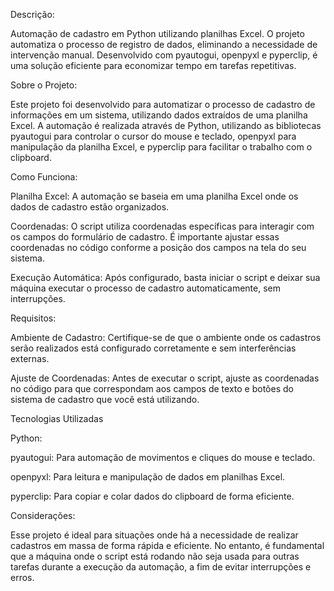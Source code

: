 Descrição:

  Automação de cadastro em Python utilizando planilhas Excel. O projeto automatiza o processo de registro de dados, eliminando a necessidade de intervenção manual. Desenvolvido com pyautogui, openpyxl e pyperclip, é uma solução eficiente para economizar tempo em tarefas repetitivas.

Sobre o Projeto:

  Este projeto foi desenvolvido para automatizar o processo de cadastro de informações em um sistema, utilizando dados extraídos de uma planilha Excel. A automação é realizada através de Python, utilizando as bibliotecas pyautogui para controlar o cursor do mouse e teclado, openpyxl para manipulação da planilha Excel, e pyperclip para facilitar o trabalho com o clipboard.

Como Funciona:

  Planilha Excel: A automação se baseia em uma planilha Excel onde os dados de cadastro estão organizados.

  Coordenadas: O script utiliza coordenadas específicas para interagir com os campos do formulário de cadastro. É importante ajustar essas coordenadas no código conforme a posição dos campos na tela do seu sistema.

  Execução Automática: Após configurado, basta iniciar o script e deixar sua máquina executar o processo de cadastro automaticamente, sem interrupções.

Requisitos:

  Ambiente de Cadastro: Certifique-se de que o ambiente onde os cadastros serão realizados está configurado corretamente e sem interferências externas.

  Ajuste de Coordenadas: Antes de executar o script, ajuste as coordenadas no código para que correspondam aos campos de texto e botões do sistema de cadastro que você está utilizando.

Tecnologias Utilizadas

Python:

  pyautogui: Para automação de movimentos e cliques do mouse e teclado.
  
  openpyxl: Para leitura e manipulação de dados em planilhas Excel.
  
  pyperclip: Para copiar e colar dados do clipboard de forma eficiente.
  
Considerações:

Esse projeto é ideal para situações onde há a necessidade de realizar cadastros em massa de forma rápida e eficiente. No entanto, é fundamental que a máquina onde o script está rodando não seja usada para outras tarefas durante a execução da automação, a fim de evitar interrupções e erros.
